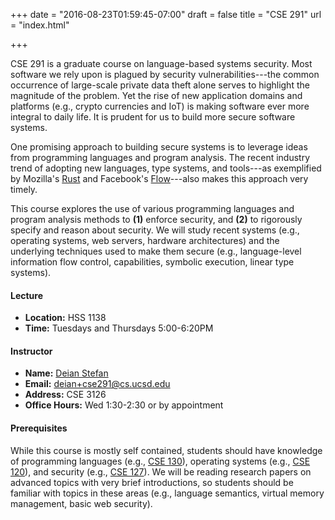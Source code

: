 +++
date = "2016-08-23T01:59:45-07:00"
draft = false
title = "CSE 291"
url = "index.html"

+++

CSE 291 is a graduate course on language-based systems security.  Most software
we rely upon is plagued by security vulnerabilities---the common occurrence of
large-scale private data theft alone serves to highlight the magnitude of the
problem. Yet the rise of new application domains and platforms (e.g., crypto
currencies and IoT) is making software ever more integral to daily life.  It
is prudent for us to build more secure software systems.

One promising approach to building secure systems is to leverage ideas from
programming languages and program analysis. The recent industry trend of
adopting new languages, type systems, and tools---as exemplified by Mozilla's
[Rust](https://www.rust-lang.org) and Facebook's
[Flow](https://flowtype.org/)---also makes this approach very timely.

This course explores the use of various programming languages and program
analysis methods to **(1)** enforce security, and **(2)** to rigorously specify
and reason about security.  We will study recent systems (e.g., operating
systems, web servers, hardware architectures) and the underlying techniques
used to make them secure (e.g., language-level information flow control,
capabilities, symbolic execution, linear type systems).

#### Lecture

* **Location:** HSS 1138
* **Time:** Tuesdays and Thursdays 5:00-6:20PM

#### Instructor

- **Name:** [Deian Stefan](https://cseweb.ucsd.edu/~dstefan/)
- **Email:** <deian+cse291@cs.ucsd.edu>
- **Address:** CSE 3126 
- **Office Hours:** Wed 1:30-2:30 or by appointment

#### Prerequisites

While this course is mostly self contained, students should have knowledge of
programming languages (e.g., [CSE 130](http://www-cse.ucsd.edu/cse130)),
operating systems (e.g., [CSE 120](http://www-cse.ucsd.edu/cse120)), and
security (e.g., [CSE 127](http://www-cse.ucsd.edu/cse127)).  We will be reading
research papers on advanced topics with very brief introductions, so students
should be familiar with topics in these areas (e.g., language semantics,
virtual memory management, basic web security).
